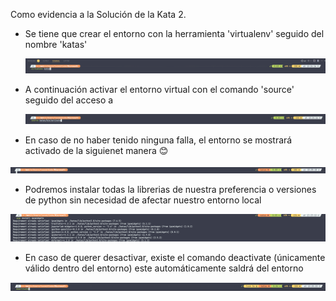 Como evidencia a la Solución de la Kata 2. 


* Se tiene que crear el entorno con la herramienta 'virtualenv' seguido del nombre 'katas'

  ![img](image/solucionmodulo2Katas/1644780515639.png)
* A continuación activar el entorno virtual con el comando 'source' seguido del acceso a

  ![img](image/solucionmodulo2Katas/1644780601584.png)
* En caso de no haber tenido ninguna falla, el entorno se mostrará activado de la siguienet manera 😊

![](image/solucionmodulo2Katas/1644780649109.png)

* Podremos instalar todas la librerias de nuestra preferencia o versiones de python sin necesidad de afectar nuestro entorno local

![](image/solucionmodulo2Katas/1644780693682.png)

* En caso de querer desactivar, existe el comando deactivate (únicamente válido dentro del entorno) este automáticamente saldrá del entorno

![](image/solucionmodulo2Katas/1644780738497.png)

